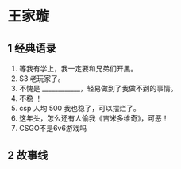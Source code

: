 # 王家璇

## 1 经典语录

1. 等我有学上，我一定要和兄弟们开黑。
2. S3 老玩家了。
3. 不愧是 ____________，轻易做到了我做不到的事情。
4. 不稳 ！
5. csp 人均 500 我也稳了，可以摆烂了。
6. 这年头，怎么还有人偷我《吉米多维奇》，可恶！
7. CSGO不是6v6游戏吗





## 2 故事线

